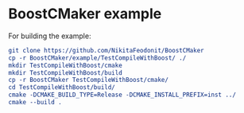 # BoostCMaker example

For building the example:

```cmake
git clone https://github.com/NikitaFeodonit/BoostCMaker
cp -r BoostCMaker/example/TestCompileWithBoost/ ./
mkdir TestCompileWithBoost/cmake
mkdir TestCompileWithBoost/build
cp -r BoostCMaker TestCompileWithBoost/cmake/
cd TestCompileWithBoost/build/
cmake -DCMAKE_BUILD_TYPE=Release -DCMAKE_INSTALL_PREFIX=inst ../
cmake --build .
```
